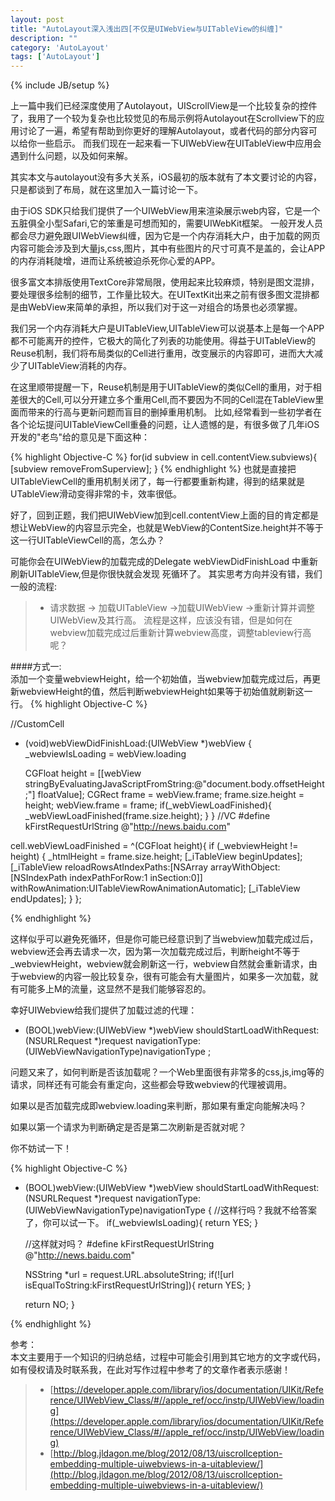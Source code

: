 ```yaml
---
layout: post
title: "AutoLayout深入浅出四[不仅是UIWebView与UITableView的纠缠]"
description: ""
category: 'AutoLayout'
tags: ['AutoLayout']
---
```

{% include JB/setup %}

上一篇中我们已经深度使用了Autolayout，UIScrollView是一个比较复杂的控件了，我用了一个较为复杂也比较觉见的布局示例将Autolayout在Scrollview下的应用讨论了一遍，希望有帮助到你更好的理解Autolayout，或者代码的部分内容可以给你一些启示。
而我们现在一起来看一下UIWebView在UITableView中应用会遇到什么问题，以及如何来解。
<!--more-->
其实本文与autolayout没有多大关系，iOS最初的版本就有了本文要讨论的内容，只是都谈到了布局，就在这里加入一篇讨论一下。

由于iOS SDK只给我们提供了一个UIWebView用来渲染展示web内容，它是一个五脏俱全小型Safari,它的笨重是可想而知的，需要UIWebKit框架。
一般开发人员都会尽力避免跟UIWebView纠缠，因为它是一个内存消耗大户，由于加载的网页内容可能会涉及到大量js,css,图片，其中有些图片的尺寸可真不是盖的，会让APP的内存消耗陡增，进而让系统被迫杀死你心爱的APP。

很多富文本排版使用TextCore非常局限，使用起来比较麻烦，特别是图文混排，要处理很多绘制的细节，工作量比较大。在UITextKit出来之前有很多图文混排都是由WebView来简单的承担，所以我们对于这一对组合的场景也必须掌握。

我们另一个内存消耗大户是UITableView,UITableView可以说基本上是每一个APP都不可能离开的控件，它极大的简化了列表的功能使用。得益于UITableView的Reuse机制，我们将布局类似的Cell进行重用，改变展示的内容即可，进而大大减少了UITableView消耗的内存。

在这里顺带提醒一下，Reuse机制是用于UITableView的类似Cell的重用，对于相差很大的Cell,可以分开建立多个重用Cell,而不要因为不同的Cell混在TableView里面而带来的行高与更新问题而盲目的删掉重用机制。
比如,经常看到一些初学者在各个论坛提问UITableViewCell重叠的问题，让人遗憾的是，有很多做了几年iOS开发的"老鸟"给的意见是下面这种：

{% highlight Objective-C %}
for(id subview in cell.contentView.subviews){
    [subview removeFromSuperview];
}
{% endhighlight %}
也就是直接把UITableViewCell的重用机制关闭了，每一行都要重新构建，得到的结果就是UTableView滑动变得非常的卡，效率很低。

好了，回到正题，我们把UIWebView加到cell.contentView上面的目的肯定都是想让WebView的内容显示完全，也就是WebView的ContentSize.height并不等于这一行UITableViewCell的高，怎么办？

可能你会在UIWebView的加载完成的Delegate webViewDidFinishLoad 中重新刷新UITableView,但是你很快就会发现 死循环了。
其实思考方向并没有错，我们一般的流程:  
> * 请求数据 -> 加载UITableView ->加载UIWebView ->重新计算并调整UIWebView及其行高。
流程是这样，应该没有错，但是如何在webview加载完成过后重新计算webview高度，调整tableview行高呢？

####方式一:  
添加一个变量webviewHeight，给一个初始值，当webview加载完成过后，再更新webviewHeight的值，然后判断webviewHeight如果等于初始值就刷新这一行。
{% highlight Objective-C %}

//CustomCell
- (void)webViewDidFinishLoad:(UIWebView *)webView {
	_webviewIsLoading = webView.loading

	CGFloat height = [[webView stringByEvaluatingJavaScriptFromString:@"document.body.offsetHeight;"] floatValue];
	CGRect frame = webView.frame;
	frame.size.height = height;
	webView.frame = frame;
	if(_webViewLoadFinished){
		_webViewLoadFinished(frame.size.height);
	}
}
//VC
#define kFirstRequestUrlString @"http://news.baidu.com"

cell.webViewLoadFinished = ^(CGFloat height){
	if (_webviewHeight != height) {
        _htmlHeight = frame.size.height;
        [_iTableView beginUpdates];
        [_iTableView reloadRowsAtIndexPaths:[NSArray arrayWithObject:[NSIndexPath indexPathForRow:1 inSection:0]] withRowAnimation:UITableViewRowAnimationAutomatic];
        [_iTableView endUpdates];
    }
};

{% endhighlight %}

这样似乎可以避免死循环，但是你可能已经意识到了当webview加载完成过后，webview还会再去请求一次，因为第一次加载完成过后，判断height不等于_webviewHeight，webview就会刷新这一行，webview自然就会重新请求，由于webview的内容一般比较复杂，很有可能会有大量图片，如果多一次加载，就有可能多上M的流量，这显然不是我们能够容忍的。

幸好UIWebview给我们提供了加载过滤的代理：

- (BOOL)webView:(UIWebView *)webView shouldStartLoadWithRequest:(NSURLRequest *)request navigationType:(UIWebViewNavigationType)navigationType ;

问题又来了，如何判断是否该加载呢？一个Web里面很有非常多的css,js,img等的请求，同样还有可能会有重定向，这些都会导致webview的代理被调用。

如果以是否加载完成即webview.loading来判断，那如果有重定向能解决吗？

如果以第一个请求为判断确定是否是第二次刷新是否就对呢？

你不妨试一下！


{% highlight Objective-C %}


- (BOOL)webView:(UIWebView *)webView shouldStartLoadWithRequest:(NSURLRequest *)request navigationType:(UIWebViewNavigationType)navigationType {
	//这样行吗？我就不给答案了，你可以试一下。
	if(_webviewIsLoading){
		return YES;
	}

	//这样就对吗？
#define kFirstRequestUrlString @"http://news.baidu.com"

    NSString *url = request.URL.absoluteString;
    if(![url isEqualToString:kFirstRequestUrlString]){
    	return YES;
    }

    return NO;
}

{% endhighlight %}




参考：  
本文主要用于一个知识的归纳总结，过程中可能会引用到其它地方的文字或代码，如有侵权请及时联系我，在此对写作过程中参考了的文章作者表示感谢！ 

> * [https://developer.apple.com/library/ios/documentation/UIKit/Reference/UIWebView_Class/#//apple_ref/occ/instp/UIWebView/loading](https://developer.apple.com/library/ios/documentation/UIKit/Reference/UIWebView_Class/#//apple_ref/occ/instp/UIWebView/loading)    
> * [http://blog.jldagon.me/blog/2012/08/13/uiscrollception-embedding-multiple-uiwebviews-in-a-uitableview/](http://blog.jldagon.me/blog/2012/08/13/uiscrollception-embedding-multiple-uiwebviews-in-a-uitableview/)  










